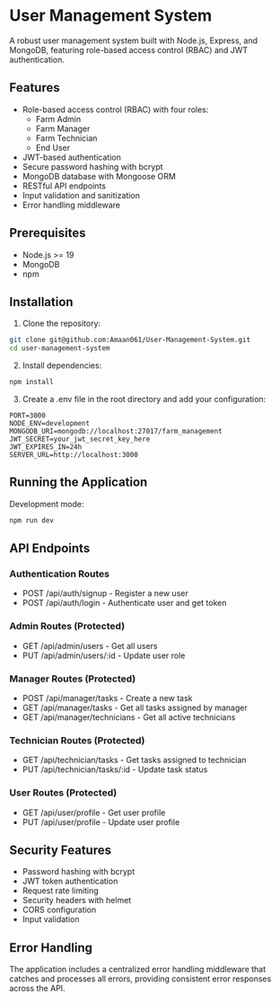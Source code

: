 # User Management System

A robust user management system built with Node.js, Express, and MongoDB, featuring role-based access control (RBAC) and JWT authentication.

## Features

- Role-based access control (RBAC) with four roles:
  - Farm Admin
  - Farm Manager
  - Farm Technician
  - End User
- JWT-based authentication
- Secure password hashing with bcrypt
- MongoDB database with Mongoose ORM
- RESTful API endpoints
- Input validation and sanitization
- Error handling middleware


## Prerequisites

- Node.js >= 19
- MongoDB
- npm 

## Installation

1. Clone the repository:
```bash
git clone git@github.com:Amaan061/User-Management-System.git
cd user-management-system
```

2. Install dependencies:
```bash
npm install
```

3. Create a .env file in the root directory and add your configuration:
```env
PORT=3000
NODE_ENV=development
MONGODB_URI=mongodb://localhost:27017/farm_management
JWT_SECRET=your_jwt_secret_key_here
JWT_EXPIRES_IN=24h
SERVER_URL=http://localhost:3000
```

## Running the Application

Development mode:
```bash
npm run dev
```


## API Endpoints

### Authentication Routes
- POST /api/auth/signup - Register a new user
- POST /api/auth/login - Authenticate user and get token

### Admin Routes (Protected)
- GET /api/admin/users - Get all users
- PUT /api/admin/users/:id - Update user role

### Manager Routes (Protected)
- POST /api/manager/tasks - Create a new task
- GET /api/manager/tasks - Get all tasks assigned by manager
- GET /api/manager/technicians - Get all active technicians

### Technician Routes (Protected)
- GET /api/technician/tasks - Get tasks assigned to technician
- PUT /api/technician/tasks/:id - Update task status

### User Routes (Protected)
- GET /api/user/profile - Get user profile
- PUT /api/user/profile - Update user profile


## Security Features

- Password hashing with bcrypt
- JWT token authentication
- Request rate limiting
- Security headers with helmet
- CORS configuration
- Input validation

## Error Handling

The application includes a centralized error handling middleware that catches and processes all errors, providing consistent error responses across the API.

